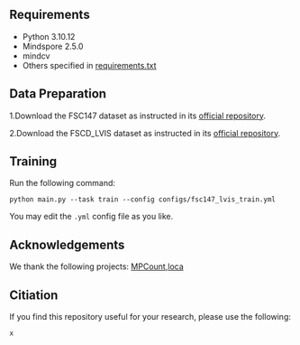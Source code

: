 
## Requirements
* Python 3.10.12
* Mindspore 2.5.0
* mindcv 
* Others specified in [requirements.txt](requirements.txt)

## Data Preparation
1.Download the FSC147 dataset as instructed in its [official repository](https://github.com/cvlab-stonybrook/LearningToCountEverything).

2.Download the FSCD_LVIS dataset as instructed in its [official repository](https://github.com/VinAIResearch/Counting-DETR).

## Training
Run the following command:
```
python main.py --task train --config configs/fsc147_lvis_train.yml
```
You may edit the `.yml` config file as you like.

## Acknowledgements
We thank the following projects: [MPCount](https://github.com/Shimmer93/MPCount),[loca](https://github.com/djukicn/loca)

## Citiation
If you find this repository useful for your research, please use the following:

```
x
```

